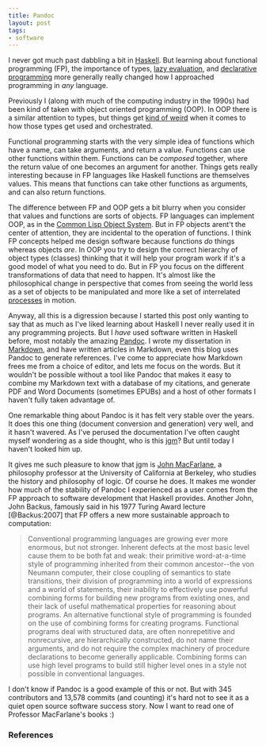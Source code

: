 ```yaml
---
title: Pandoc
layout: post
tags:
- software
---
```


I never got much past dabbling a bit in [Haskell]. But learning about functional
programming (FP), the importance of types, [lazy evaluation], and [declarative
programming] more generally really changed how I approached programming in *any*
language.

Previously I (along with much of the computing industry in the 1990s) had been
kind of taken with object oriented programming (OOP). In OOP there is a similar
attention to types, but things get [kind of weird] when it comes to how those
types get used and orchestrated.

Functional programming starts with the very simple idea of functions which have
a name, can take arguments, and return a value. Functions can use other
functions within them. Functions can be *composed* together, where the return
value of one becomes an argument for another. Things gets really interesting
because in FP languages like Haskell functions are themselves values.  This
means that functions can take other functions as arguments, and can also return
functions.

The difference between FP and OOP gets a bit blurry when you consider that
values and functions are sorts of objects. FP languages can implement OOP, as in
the [Common Lisp Object System]. But in FP objects arent't the center of
attention, they are incidental to the operation of functions. I think FP
concepts helped me design software because functions *do* things whereas objects
*are*. In OOP you try to design the correct hierarchy of object types (classes)
thinking that it will help your program work if it's a good model of what you
need to do. But in FP you focus on the different transformations of data that
need to happen. It's almost like the philosophical change in perspective that
comes from seeing the world less as a set of objects to be manipulated and more
like a set of interrelated [processes] in motion.

Anyway, all this is a digression because I started this post only wanting to say
that as much as I've liked learning about Haskell I never really used it in any
programming projects. But I *have* used software written in Haskell before, most
notably the amazing [Pandoc]. I wrote my dissertation in [Markdown], and have
written articles in Markdown, even this blog uses Pandoc to generate references.
I've come to appreciate how Markdown frees me from a choice of editor, and lets
me focus on the words. But it wouldn't be possible without a tool like Pandoc
that makes it easy to combine my Markdown text with a database of my citations,
and generate PDF and Word Documents (sometimes EPUBs) and a host of other
formats I haven't fully taken advantage of.

One remarkable thing about Pandoc is it has felt very stable over the years. It
does this one thing (document conversion and generation) very well, and it
hasn't wavered. As I've perused the documentation I've often caught myself
wondering as a side thought, who is this [jgm]? But until today I haven't looked
him up.

It gives me such pleasure to know that jgm is [John MacFarlane], a philosophy
professor at the University of California at Berkeley, who studies the history
and philosophy of logic. Of course he does. It makes me wonder how much of the
stability of Pandoc I experienced as a user comes from the FP approach to
software development that Haskell provides. Another John, John Backus, famously
said in his 1977 Turing Award lecture [@Backus:2007] that FP offers a new more
sustainable approach to computation:

> Conventional programming languages are growing ever more enormous, but not
> stronger. Inherent defects at the most basic level cause them to be both fat
> and weak: their primitive word-at-a-time style of programming inherited
> from their common  ancestor--the von Neumann computer, their close coupling of
> semantics to state transitions, their division of programming into a world of
> expressions and a world of statements, their inability to effectively use
> powerful combining forms for building new programs from existing ones, and
> their lack of useful mathematical properties for reasoning about programs. An
> alternative functional style of programming is founded on the use of combining
> forms for creating programs. Functional programs deal with structured data,
> are often nonrepetitive and nonrecursive, are hierarchically constructed, do
> not name their arguments, and do not require the complex machinery of
> procedure declarations to become generally applicable. Combining forms can use
> high level programs  to build still higher level ones in a style not possible
> in conventional languages.

I don't know if Pandoc is a good example of this or not. But with 345
contributors and 13,578 commits (and counting) it's hard not to see it as a
quiet open source software success story. Now I want to read one of Professor
MacFarlane's books :)

### References

[declarative programming]: https://en.wikipedia.org/wiki/Declarative_programming
[kind of weird]: https://en.wikipedia.org/wiki/Design_Patterns
[Haskell]: https://en.wikipedia.org/wiki/Haskell_(programming_language)
[processes]: https://en.wikipedia.org/wiki/Process_philosophy
[Pandoc]: https://pandoc.org/
[Markdown]: https://www.markdownguide.org/ 
[jgm]: https://github.com/jgm/
[John MacFarlane]: https://www.johnmacfarlane.net/
[lazy evaluation]: https://en.wikipedia.org/wiki/Lazy_evaluation
[Common Lisp Object System]: https://en.wikipedia.org/wiki/Common_Lisp_Object_System
